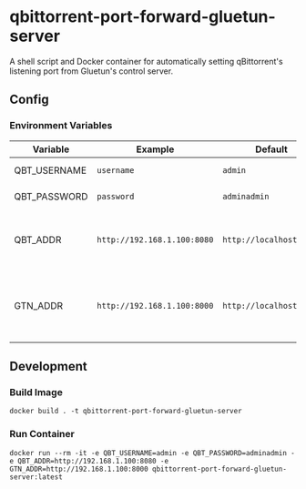 # qbittorrent-port-forward-gluetun-server

A shell script and Docker container for automatically setting qBittorrent's listening port from Gluetun's control server.

## Config

### Environment Variables

| Variable     | Example                     | Default                      | Description                                                     |
|--------------|-----------------------------|------------------------------|-----------------------------------------------------------------|
| QBT_USERNAME | `username`                  | `admin`                      | qBittorrent username                                            |
| QBT_PASSWORD | `password`                  | `adminadmin`                 | qBittorrent password                                            |
| QBT_ADDR     | `http://192.168.1.100:8080` | `http://localhost:8080`      | HTTP URL for the qBittorrent web UI, with port                  |
| GTN_ADDR     | `http://192.168.1.100:8000` | `http://localhost:8000`      | HTTP URL for the gluetun control server, with port              |

## Development

### Build Image

`docker build . -t qbittorrent-port-forward-gluetun-server`

### Run Container

`docker run --rm -it -e QBT_USERNAME=admin -e QBT_PASSWORD=adminadmin -e QBT_ADDR=http://192.168.1.100:8080 -e GTN_ADDR=http://192.168.1.100:8000 qbittorrent-port-forward-gluetun-server:latest`
